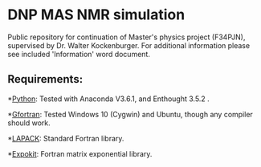 # DNP MAS NMR simulation

Public repository for continuation of Master's physics project (F34PJN), supervised by Dr. Walter Kockenburger. For 
additional information please see included 'Information' word document.

## Requirements:

*[Python](http://www.python.org/download/): Tested with Anaconda V3.6.1, and Enthought 3.5.2 .

*[Gfortran](https://gcc.gnu.org/wiki/GFortran): Tested Windows 10 (Cygwin) and Ubuntu, though any compiler should work.

*[LAPACK](http://www.netlib.org/lapack/): Standard Fortran library.

*[Expokit](https://www.maths.uq.edu.au/expokit/): Fortran matrix exponential library.



